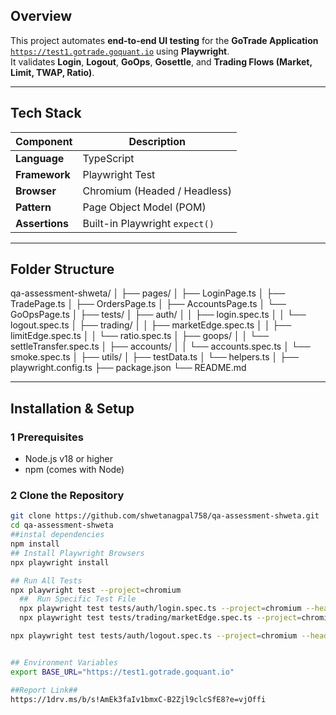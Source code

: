 

##  Overview

This project automates **end-to-end UI testing** for the **GoTrade Application**  
[`https://test1.gotrade.goquant.io`](https://test1.gotrade.goquant.io) using **Playwright**.  
It validates **Login**, **Logout**, **GoOps**, **Gosettle**, and **Trading Flows (Market, Limit, TWAP, Ratio)**.

---

##  Tech Stack

| Component | Description |
|------------|-------------|
| **Language** | TypeScript |
| **Framework** | Playwright Test |
| **Browser** | Chromium (Headed / Headless) |
| **Pattern** | Page Object Model (POM) |
| **Assertions** | Built-in Playwright `expect()` |

---

##  Folder Structure
qa-assessment-shweta/
│
├── pages/
│ ├── LoginPage.ts
│ ├── TradePage.ts
│ ├── OrdersPage.ts
│ ├── AccountsPage.ts
│ └── GoOpsPage.ts
│
├── tests/
│ ├── auth/
│ │ ├── login.spec.ts
│ │ └── logout.spec.ts
│ ├── trading/
│ │ ├── marketEdge.spec.ts
│ │ ├── limitEdge.spec.ts
│ │ └── ratio.spec.ts
│ ├── goops/
│ │ └── settleTransfer.spec.ts
│ ├── accounts/
│ │ └── accounts.spec.ts
│ └── smoke.spec.ts
│
├── utils/
│ ├── testData.ts
│ └── helpers.ts
│
├── playwright.config.ts
├── package.json
└── README.md


---

##  Installation & Setup

### 1️ Prerequisites
- Node.js v18 or higher
- npm (comes with Node)

### 2️ Clone the Repository
```bash
git clone https://github.com/shwetanagpal758/qa-assessment-shweta.git
cd qa-assessment-shweta
##instal dependencies
npm install
## Install Playwright Browsers
npx playwright install

## Run All Tests
npx playwright test --project=chromium
  ##  Run Specific Test File
  npx playwright test tests/auth/login.spec.ts --project=chromium --headed
  npx playwright test tests/trading/marketEdge.spec.ts --project=chromium --headed

npx playwright test tests/auth/logout.spec.ts --project=chromium --headed


## Environment Variables 
export BASE_URL="https://test1.gotrade.goquant.io"

##Report Link##
https://1drv.ms/b/s!AmEk3faIv1bmxC-B2Zjl9clcSfE8?e=vjOffi



